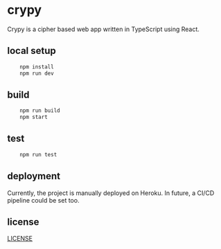 # crypy

Crypy is a cipher based web app written in TypeScript using React. 

## local setup 

```bash
    npm install
    npm run dev
``` 

## build

```bash 
    npm run build
    npm start
```

## test

```bash 
    npm run test
```

## deployment 

Currently, the project is manually deployed on Heroku. In future, a CI/CD pipeline could be set too. 

## license 

[LICENSE](./LICENSE.md) 
